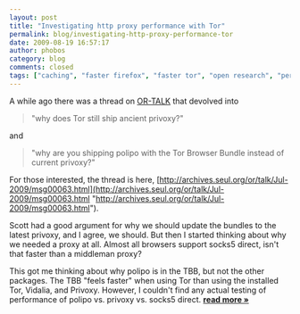 ```yaml
---
layout: post
title: "Investigating http proxy performance with Tor"
permalink: blog/investigating-http-proxy-performance-tor
date: 2009-08-19 16:57:17
author: phobos
category: blog
comments: closed
tags: ["caching", "faster firefox", "faster tor", "open research", "performance", "polipo", "privoxy", "socks5", "tor browser bundle", "vidalia bundle"]
---
```


A while ago there was a thread on [OR-TALK](http://archives.seul.org/or/talk/) that devolved into  

> "why does Tor still ship ancient privoxy?"

and  

> "why are you shipping polipo with the Tor Browser Bundle instead of current privoxy?"

For those interested, the thread is here, [http://archives.seul.org/or/talk/Jul-2009/msg00063.html](http://archives.seul.org/or/talk/Jul-2009/msg00063.html "http://archives.seul.org/or/talk/Jul-2009/msg00063.html").

Scott had a good argument for why we should update the bundles to the latest privoxy, and I agree, we should. But then I started thinking about why we needed a proxy at all. Almost all browsers support socks5 direct, isn't that faster than a middleman proxy?

This got me thinking about why polipo is in the TBB, but not the other packages. The TBB "feels faster" when using Tor than using the installed Tor, Vidalia, and Privoxy. However, I couldn't find any actual testing of performance of polipo vs. privoxy vs. socks5 direct. [**read more »**](https://blog.torproject.org/blog/investigating-http-proxy-performance-tor)

